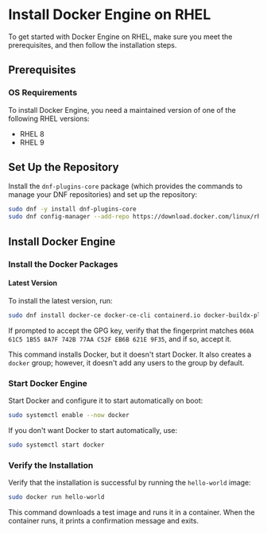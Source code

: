 # Install Docker Engine on RHEL

To get started with Docker Engine on RHEL, make sure you meet the prerequisites, and then follow the installation steps.

## Prerequisites

### OS Requirements

To install Docker Engine, you need a maintained version of one of the following RHEL versions:

- RHEL 8
- RHEL 9

## Set Up the Repository

Install the `dnf-plugins-core` package (which provides the commands to manage your DNF repositories) and set up the repository:

```bash
sudo dnf -y install dnf-plugins-core
sudo dnf config-manager --add-repo https://download.docker.com/linux/rhel/docker-ce.repo
```

## Install Docker Engine

### Install the Docker Packages

#### Latest Version

To install the latest version, run:

```bash
sudo dnf install docker-ce docker-ce-cli containerd.io docker-buildx-plugin docker-compose-plugin
```

If prompted to accept the GPG key, verify that the fingerprint matches `060A 61C5 1B55 8A7F 742B 77AA C52F EB6B 621E 9F35`, and if so, accept it.

This command installs Docker, but it doesn't start Docker. It also creates a `docker` group; however, it doesn't add any users to the group by default.

### Start Docker Engine

Start Docker and configure it to start automatically on boot:

```bash
sudo systemctl enable --now docker
```

If you don't want Docker to start automatically, use:

```bash
sudo systemctl start docker
```

### Verify the Installation

Verify that the installation is successful by running the `hello-world` image:

```bash
sudo docker run hello-world
```

This command downloads a test image and runs it in a container. When the container runs, it prints a confirmation message and exits.
